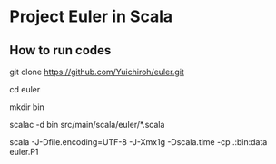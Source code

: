 Project Euler in Scala
===

How to run codes
---

git clone https://github.com/Yuichiroh/euler.git

cd euler

mkdir bin

scalac -d bin src/main/scala/euler/*.scala

scala -J-Dfile.encoding=UTF-8 -J-Xmx1g -Dscala.time -cp .:bin:data euler.P1
